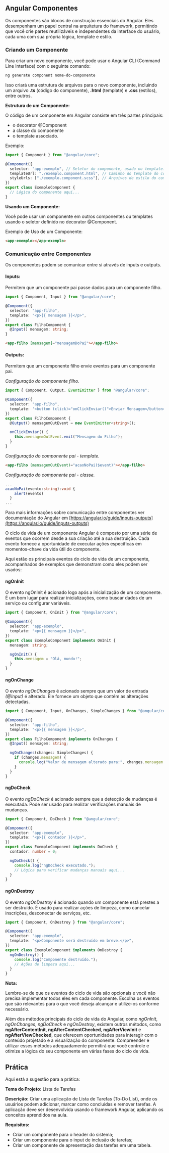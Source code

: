 ## Angular Componentes

Os componentes são blocos de construção essenciais do Angular. Eles desempenham um papel central na arquitetura do framework, permitindo que você crie partes reutilizáveis e independentes da interface do usuário, cada uma com sua própria lógica, template e estilo.

### Criando um Componente

Para criar um novo componente, você pode usar o Angular CLI (Command Line Interface) com o seguinte comando:

```bash
ng generate component nome-do-componente
```

Isso criará uma estrutura de arquivos para o novo componente, incluindo um arquivo **.ts** (código do componente), **.html** (template) e **.css** (estilos), entre outros.

**Estrutura de um Componente:**

O código de um componente em Angular consiste em três partes principais:

- o decorator @Component
- a classe do componente
- o template associado.

Exemplo:

```typescript
import { Component } from "@angular/core";

@Component({
  selector: "app-exemplo", // Seletor do componente, usado no template.
  templateUrl: "./exemplo.component.html", // Caminho do template do componente.
  styleUrls: ["./exemplo.component.scss"], // Arquivos de estilo do componente.
})
export class ExemploComponent {
  // Lógica do componente aqui...
}
```

**Usando um Componente:**

Você pode usar um componente em outros componentes ou templates usando o seletor definido no decorator @Component.

Exemplo de Uso de um Componente:

```html
<app-exemplo></app-exemplo>
```

### Comunicação entre Componentes

Os componentes podem se comunicar entre si através de inputs e outputs.

#### Inputs:

Permitem que um componente pai passe dados para um componente filho.

```typescript
import { Component, Input } from "@angular/core";

@Component({
  selector: "app-filho",
  template: "<p>{{ mensagem }}</p>",
})
export class FilhoComponent {
  @Input() mensagem: string;
}
```

```html
<app-filho [mensagem]="mensagemDoPai"></app-filho>
```

#### Outputs:

Permitem que um componente filho envie eventos para um componente pai.

_Configuração do componente filho._

```typescript
import { Component, Output, EventEmitter } from "@angular/core";

@Component({
  selector: "app-filho",
  template: '<button (click)="onClickEnviar()">Enviar Mensagem</button>',
})
export class FilhoComponent {
  @Output() mensagemOutEvent = new EventEmitter<string>();

  onClickEnviar() {
    this.mensagemOutEvent.emit("Mensagem do Filho");
  }
}
```

_Configuração do componente pai - template._

```html
<app-filho (mensagemOutEvent)="acaoNoPai($event)"></app-filho>
```

_Configuração do componente pai - classe._

```typescript
...
acaoNoPai(evento:string):void {
    alert(evento)
  }
...
```

Para mais informações sobre comunicação entre componentes ver documentação do Angular em [https://angular.io/guide/inputs-outputs](https://angular.io/guide/inputs-outputs)

O ciclo de vida de um componente Angular é composto por uma série de eventos que ocorrem desde a sua criação até a sua destruição. Cada evento fornece a oportunidade de executar ações específicas em momentos-chave da vida útil do componente.

Aqui estão os principais eventos do ciclo de vida de um componente, acompanhados de exemplos que demonstram como eles podem ser usados:

#### ngOnInit

O evento ngOnInit é acionado logo após a inicialização de um componente. É um bom lugar para realizar inicializações, como buscar dados de um serviço ou configurar variáveis.

```typescript
import { Component, OnInit } from "@angular/core";

@Component({
  selector: "app-exemplo",
  template: "<p>{{ mensagem }}</p>",
})
export class ExemploComponent implements OnInit {
  mensagem: string;

  ngOnInit() {
    this.mensagem = "Olá, mundo!";
  }
}
```

#### ngOnChange

O evento _ngOnChanges_ é acionado sempre que um valor de entrada _(@Input)_ é alterado. Ele fornece um objeto que contém as alterações detectadas.

```typescript
import { Component, Input, OnChanges, SimpleChanges } from "@angular/core";

@Component({
  selector: "app-filho",
  template: "<p>{{ mensagem }}</p>",
})
export class FilhoComponent implements OnChanges {
  @Input() mensagem: string;

  ngOnChanges(changes: SimpleChanges) {
    if (changes.mensagem) {
      console.log("Valor de mensagem alterado para:", changes.mensagem.currentValue);
    }
  }
}
```

#### ngDoCheck

O evento _ngDoCheck_ é acionado sempre que a detecção de mudanças é executada. Pode ser usado para realizar verificações manuais de mudanças.

```typescript
import { Component, DoCheck } from "@angular/core";

@Component({
  selector: "app-exemplo",
  template: "<p>{{ contador }}</p>",
})
export class ExemploComponent implements DoCheck {
  contador: number = 0;

  ngDoCheck() {
    console.log("ngDoCheck executado.");
    // Lógica para verificar mudanças manuais aqui...
  }
}
```

#### ngOnDestroy

O evento _ngOnDestroy_ é acionado quando um componente está prestes a ser destruído. É usado para realizar ações de limpeza, como cancelar inscrições, desconectar de serviços, etc.

```typescript
import { Component, OnDestroy } from "@angular/core";

@Component({
  selector: "app-exemplo",
  template: "<p>Componente será destruído em breve.</p>",
})
export class ExemploComponent implements OnDestroy {
  ngOnDestroy() {
    console.log("Componente destruído.");
    // Ações de limpeza aqui...
  }
}
```

**Nota:**

Lembre-se de que os eventos do ciclo de vida são opcionais e você não precisa implementar todos eles em cada componente. Escolha os eventos que são relevantes para o que você deseja alcançar e utilize-os conforme necessário.

Além dos métodos principais do ciclo de vida do Angular, como _ngOnInit_, _ngOnChanges_, _ngDoCheck_ e _ngOnDestroy_, existem outros métodos, como **ngAfterContentInit**, **ngAfterContentChecked**, **ngAfterViewInit** e **ngAfterViewChecked**, que oferecem oportunidades para interagir com o conteúdo projetado e a visualização do componente. Compreender e utilizar esses métodos adequadamente permitirá que você controle e otimize a lógica do seu componente em várias fases do ciclo de vida.

## Prática

Aqui está a sugestão para a prática:

**Tema do Projeto:** Lista de Tarefas

**Descrição:** Criar uma aplicação de Lista de Tarefas (To-Do List), onde os usuários podem adicionar, marcar como concluídas e remover tarefas. A aplicação deve ser desenvolvida usando o framework Angular, aplicando os conceitos aprendidos na aula.

**Requisitos:**

- Criar um componente para o header do sistema;
- Criar um componente para o input de inclusão de tarefas;
- Criar um componente de apresentação das tarefas em uma tabela.
